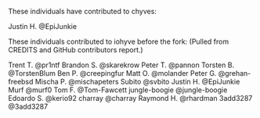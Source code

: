 These individuals have contributed to chyves:

Justin H. @EpiJunkie


These individuals contributed to iohyve before the fork:
(Pulled from CREDITS and GitHub contributors report.)

Trent T. @pr1ntf
Brandon S. @skarekrow
Peter T. @pannon
Torsten B. @TorstenBlum
Ben P. @creepingfur
Matt O. @molander
Peter G. @grehan-freebsd
Mischa P. @mischapeters
Subito @svbito
Justin H. @EpiJunkie
Murf @murf0
Tom F. @Tom-Fawcett
jungle-boogie @jungle-boogie
Edoardo S. @kerio92
charray @charray
Raymond H. @rhardman
3add3287 @3add3287
